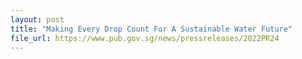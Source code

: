 ```yaml
---
layout: post
title: "Making Every Drop Count For A Sustainable Water Future"
file_url: https://www.pub.gov.sg/news/pressreleases/2022PR24
---
```

